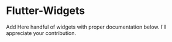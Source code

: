 # Flutter-Widgets
Add Here handful of widgets with proper documentation below. I'll appreciate your contribution.
